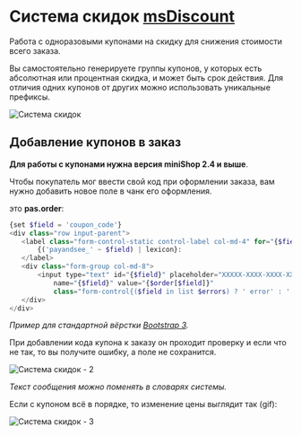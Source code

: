 # Система скидок [msDiscount][2]

Работа с одноразовыми купонами на скидку для снижения стоимости всего заказа.

Вы самостоятельно генерируете группы купонов, у которых есть абсолютная или процентная скидка, и может быть срок действия. Для отличия одних купонов от других можно использовать уникальные префиксы.

![Система скидок](https://file.modx.pro/files/f/2/f/f2f5cc342e1c0f77f9e1df3b55ee35b4.png)

## Добавление купонов в заказ

**Для работы c купонами нужна версия miniShop 2.4 и выше**.

Чтобы покупатель мог ввести свой код при оформлении заказа, вам нужно добавить новое поле в чанк его оформления.

это **pas.order**:

```php
{set $field = 'coupon_code'}
<div class="row input-parent">
   <label class="form-control-static control-label col-md-4" for="{$field}">
       {('payandsee_' ~ $field) | lexicon}:
   </label>
   <div class="form-group col-md-8">
       <input type="text" id="{$field}" placeholder="XXXXX-XXXX-XXXX-XXXX"
           name="{$field}" value="{$order[$field]}"
           class="form-control{($field in list $errors) ? ' error' : ''}">
   </div>
</div>
```

*Пример для стандартной вёрстки [Bootstrap 3][1].*

При добавлении кода купона к заказу он проходит проверку и если что не так, то вы получите ошибку, а поле не сохранится.

![Система скидок - 2](https://file.modx.pro/files/9/7/e/97e6d312697b658442a19bc02680dd1a.png)

*Текст сообщения можно поменять в словарях системы.*

Если с купоном всё в порядке, то изменение цены выглядит так (gif):

![Система скидок - 3](https://file.modx.pro/files/e/c/0/ec079395ad6ced00052e447b18cc036e.gif)

[1]: http://getbootstrap.com
[2]: /components/minishop2/05_Другие_дополнения/02_msDiscount/index.md
